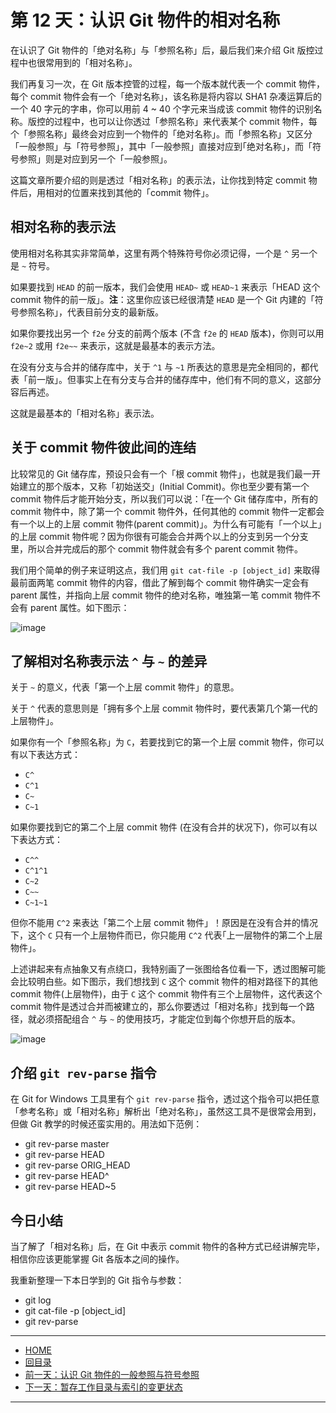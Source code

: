 第 12 天：认识 Git 物件的相对名称
=================================================

在认识了 Git 物件的「绝对名称」与「参照名称」后，最后我们来介绍 Git 版控过程中也很常用到的「相对名称」。

我们再复习一次，在 Git 版本控管的过程，每一个版本就代表一个 commit 物件，每个 commit 物件会有一个「绝对名称」，该名称是将内容以 SHA1 杂凑运算后的一个 40 字元的字串，你可以用前 4 ~ 40 个字元来当成该 commit 物件的识别名称。版控的过程中，也可以让你透过「参照名称」来代表某个 commit 物件，每个「参照名称」最终会对应到一个物件的「绝对名称」。而「参照名称」又区分「一般参照」与「符号参照」，其中「一般参照」直接对应到｢绝对名称｣，而「符号参照」则是对应到另一个「一般参照」。

这篇文章所要介绍的则是透过「相对名称」的表示法，让你找到特定 commit 物件后，用相对的位置来找到其他的「commit 物件」。

相对名称的表示法
----------------

使用相对名称其实非常简单，这里有两个特殊符号你必须记得，一个是 `^` 另一个是 `~` 符号。

如果要找到 `HEAD` 的前一版本，我们会使用 `HEAD~` 或 `HEAD~1` 来表示「HEAD 这个 commit 物件的前一版」。**注**：这里你应该已经很清楚 `HEAD` 是一个 Git 内建的「符号参照名称」，代表目前分支的最新版。

如果你要找出另一个 `f2e` 分支的前两个版本 (不含 `f2e` 的 `HEAD` 版本)，你则可以用 `f2e~2` 或用 `f2e~~` 来表示，这就是最基本的表示方法。

在没有分支与合并的储存库中，关于 `^1` 与 `~1` 所表达的意思是完全相同的，都代表「前一版」。但事实上在有分支与合并的储存库中，他们有不同的意义，这部分容后再述。

这就是最基本的「相对名称」表示法。


关于 commit 物件彼此间的连结
---------------------------

比较常见的 Git 储存库，预设只会有一个「根 commit 物件」，也就是我们最一开始建立的那个版本，又称「初始送交」(Initial Commit)。你也至少要有第一个 commit 物件后才能开始分支，所以我们可以说：「在一个 Git 储存库中，所有的 commit 物件中，除了第一个 commit 物件外，任何其他的 commit 物件一定都会有一个以上的上层 commit 物件(parent commit)」。为什么有可能有「一个以上」的上层 commit 物件呢？因为你很有可能会合并两个以上的分支到另一个分支里，所以合并完成后的那个 commit 物件就会有多个 parent commit 物件。

我们用个简单的例子来证明这点，我们用 `git cat-file -p [object_id]` 来取得最前面两笔 commit 物件的内容，借此了解到每个 commit 物件确实一定会有 parent 属性，并指向上层 commit 物件的绝对名称，唯独第一笔 commit 物件不会有 parent 属性。如下图示：

![image](../figures/12/01.png)

了解相对名称表示法 `^` 与 `~` 的差异
------------------------------------

关于 `~` 的意义，代表「第一个上层 commit 物件」的意思。

关于 `^` 代表的意思则是「拥有多个上层 commit 物件时，要代表第几个第一代的上层物件」。

如果你有一个「参照名称」为 `C`，若要找到它的第一个上层 commit 物件，你可以有以下表达方式：

* `C^`
* `C^1`
* `C~`
* `C~1`

如果你要找到它的第二个上层 commit 物件 (在没有合并的状况下)，你可以有以下表达方式：

* `C^^`
* `C^1^1`
* `C~2`
* `C~~`
* `C~1~1`

但你不能用 `C^2` 来表达「第二个上层 commit 物件」！原因是在没有合并的情况下，这个 `C` 只有一个上层物件而已，你只能用 `C^2` 代表｢上一层物件的第二个上层物件」。

上述讲起来有点抽象又有点绕口，我特别画了一张图给各位看一下，透过图解可能会比较明白些。如下图示，我们想找到 `C` 这个 commit 物件的相对路径下的其他 commit 物件(上层物件)，由于 `C` 这个 commit 物件有三个上层物件，这代表这个 commit 物件是透过合并而被建立的，那么你要透过「相对名称」找到每一个路径，就必须搭配组合 `^` 与 `~` 的使用技巧，才能定位到每个你想开启的版本。

![image](../figures/12/02.png)


介绍 `git rev-parse` 指令
--------------------------

在 Git for Windows 工具里有个 `git rev-parse` 指令，透过这个指令可以把任意「参考名称」或「相对名称」解析出「绝对名称」，虽然这工具不是很常会用到，但做 Git 教学的时候还蛮实用的。用法如下范例：

* git rev-parse master
* git rev-parse HEAD
* git rev-parse ORIG_HEAD
* git rev-parse HEAD^
* git rev-parse HEAD~5


今日小结
-------

当了解了「相对名称」后，在 Git 中表示 commit 物件的各种方式已经讲解完毕，相信你应该更能掌握 Git 各版本之间的操作。

我重新整理一下本日学到的 Git 指令与参数：

* git log
* git cat-file -p [object_id]
* git rev-parse




-------
* [HOME](../README.md)
* [回目录](README.md)
* [前一天：认识 Git 物件的一般参照与符号参照](11.md)
* [下一天：暂存工作目录与索引的变更状态](13.md)

-------


